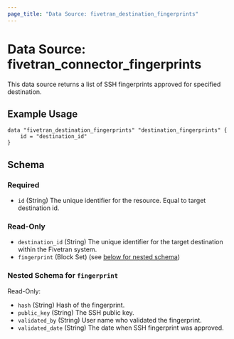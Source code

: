 ```yaml
---
page_title: "Data Source: fivetran_destination_fingerprints"
---
```


# Data Source: fivetran_connector_fingerprints

This data source returns a list of SSH fingerprints approved for specified destination.

## Example Usage

```hcl
data "fivetran_destination_fingerprints" "destination_fingerprints" {
    id = "destination_id"
}
```

<!-- schema generated by tfplugindocs -->
## Schema

### Required

- `id` (String) The unique identifier for the resource. Equal to target destination id.

### Read-Only

- `destination_id` (String) The unique identifier for the target destination within the Fivetran system.
- `fingerprint` (Block Set) (see [below for nested schema](#nestedblock--fingerprint))

<a id="nestedblock--fingerprint"></a>
### Nested Schema for `fingerprint`

Read-Only:

- `hash` (String) Hash of the fingerprint.
- `public_key` (String) The SSH public key.
- `validated_by` (String) User name who validated the fingerprint.
- `validated_date` (String) The date when SSH fingerprint was approved.